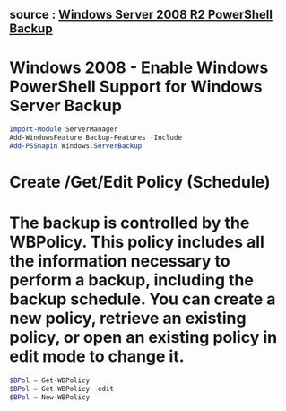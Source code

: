 
## source : [Windows Server 2008 R2 PowerShell Backup](https://social.technet.microsoft.com/wiki/contents/articles/2216.windows-server-2008-r2-powershell-backup.aspx)
# Windows 2008 - Enable Windows PowerShell Support for Windows Server Backup
```powershell
Import-Module ServerManager 
Add-WindowsFeature Backup-Features -Include 
Add-PSSnapin Windows.ServerBackup
```
# Create /Get/Edit Policy (Schedule) 
# The backup is controlled by the WBPolicy. This policy includes all the information necessary to perform a backup, including the backup schedule. You can create a new policy, retrieve an existing policy, or open an existing policy in edit mode to change it.
```powershell
$BPol = Get-WBPolicy 
$BPol = Get-WBPolicy -edit  
$BPol = New-WBPolicy
```
